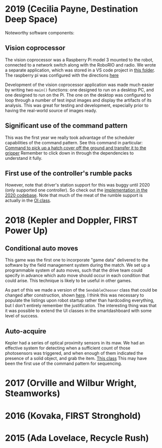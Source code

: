 # 2019  (Cecilia Payne, Destination Deep Space)
Noteworthy software components:

## Vision coprocessor

The vision coprocessor was a Raspberry Pi model 3 mounted to the robot, connected to a network switch along with the RoboRIO and radio.  We wrote a separate application, which was stored in a VS code project in [this folder](https://github.com/first95/FRC2019/tree/master/VisionCoprocessor).  The raspberry pi was configured with the directions [here](https://docs.wpilib.org/en/latest/docs/software/vision-processing/raspberry-pi/using-the-raspberry-pi-for-frc.html)

Development of the vision coprocessor application was made much easier by writing two `main()` functions: one designed to run on a desktop PC, and one designed to run on the Pi.  The one on the desktop was configured to loop through a number of test input images and display the artifacts of its analysis.  This was great for testing and development, especially prior to having the real-world source of images ready.

## Significant use of the command pattern

This was the first year we really took advantage of the scheduler capabilities of the command pattern.  See this command in particular: [Command to pick up a hatch cover off the ground and transfer it to the gripper](https://github.com/first95/FRC2019/blob/master/FRC2019/src/main/java/frc/robot/commands/compound/PickupAndHandoffGroundHatch.java) Remember to click down in through the dependencies to understand it fully.

## First use of the controller's rumble packs

However, note that driver's station support for this was buggy until 2020 (only supported one controller).  So check out the [implementation in the 2020 codebase](https://github.com/first95/FRC2020/blob/master/FRC2020/src/main/java/frc/robot/commands/RumbleCommand.java).  Note that much of the meat of the rumble support is actually in the [OI class](https://github.com/first95/FRC2020/blob/master/FRC2020/src/main/java/frc/robot/OI.java).

# 2018 (Kepler and Doppler, FIRST Power Up)

## Conditional auto moves

This game was the first one to incorporate "game data" delivered to the software by the field management system during the match.  We set up a programmable system of auto moves, such that the drive team could specify in advance which auto move should occur in each condition that could arise.  This technique is likely to be useful in other games.

As part of this we made a version of the `SendableChooser` class that could be changed after construction, shown  [here](https://github.com/first95/FRC2018/blob/master/FRC2018/src/org/usfirst/frc/team95/robot/oi/MutableSendableChooser.java).  I think this was necessary to populate the listings upon robot startup rather than hardcoding everything, but I don't entirely remember the justification.  The interesting thing was that it was possible to extend the UI classes in the smartdashboard with some level of success.

## Auto-acquire

Kepler had a series of optical proximity sensors in its maw.  We had an effective system for detecting when a sufficient count of those photosensors was triggered, and when enough of them indicated the presence of a solid object, and grab the item.  [This class](https://github.com/first95/FRC2018/blob/master/FRC2018/src/org/usfirst/frc/team95/robot/commands/collector/AutoCloseMawOnCube.java)  This may have been the first use of the command pattern for sequencing.

# 2017 (Orville and Wilbur Wright, Steamworks)

# 2016 (Kovaka, FIRST Stronghold)

# 2015 (Ada Lovelace, Recycle Rush)



